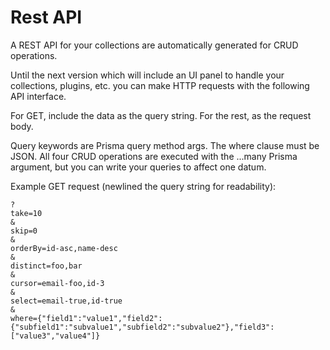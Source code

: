 # **Rest API**
A REST API for your collections are automatically generated for CRUD operations.

Until the next version which will include an UI panel to handle your collections, plugins, etc. you can make HTTP requests with the following API interface.

For GET, include the data as the query string. For the rest, as the request body.

Query keywords are Prisma query method args. The where clause must be JSON. All four CRUD operations are executed with the ...many Prisma argument, but you can write your queries to affect one datum.

Example GET request (newlined the query string for readability):
```
?
take=10
&
skip=0
&
orderBy=id-asc,name-desc
&
distinct=foo,bar
&
cursor=email-foo,id-3
&
select=email-true,id-true
&
where={"field1":"value1","field2":{"subfield1":"subvalue1","subfield2":"subvalue2"},"field3":["value3","value4"]}
```
